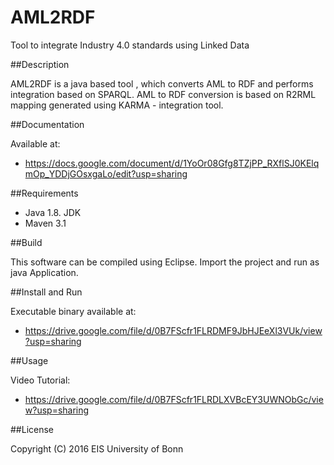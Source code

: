 # AML2RDF
Tool to integrate Industry 4.0 standards using Linked Data

##Description

AML2RDF is a java based tool , which converts AML to RDF and performs integration based on SPARQL. AML to RDF conversion is based on
R2RML mapping generated using KARMA - integration tool.

##Documentation

Available at:

* https://docs.google.com/document/d/1YoOr08Gfg8TZjPP_RXflSJ0KElqmOp_YDDjGOsxgaLo/edit?usp=sharing

##Requirements

* Java 1.8. JDK
* Maven 3.1

##Build

This software can be compiled using Eclipse. Import the project and run as java Application.


##Install and Run

Executable binary available at:

* https://drive.google.com/file/d/0B7FScfr1FLRDMF9JbHJEeXl3VUk/view?usp=sharing

##Usage

Video Tutorial: 

* https://drive.google.com/file/d/0B7FScfr1FLRDLXVBcEY3UWNObGc/view?usp=sharing


##License

Copyright (C) 2016 EIS University of Bonn
